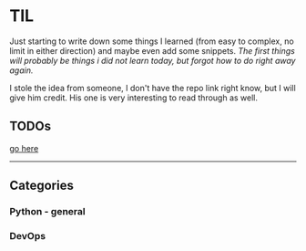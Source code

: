 # TIL

Just starting to write down some things I learned (from easy to complex, no limit in either direction) and maybe even add some snippets. _The first things will probably be things i did not learn today, but forgot how to do right away again._

I stole the idea from someone, I don't have the repo link right know, but I will give him credit. His one is very interesting to read through as well.

## TODOs

[go here](TODO.md)

---

## Categories

### Python - general 

### DevOps